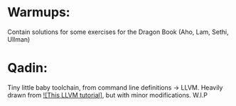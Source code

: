 # Warmups: 
Contain solutions for some exercises for the Dragon Book (Aho, Lam, Sethi, Ullman)

# Qadin:
Tiny little baby toolchain, from command line definitions -> LLVM. Heavily drawn from [![This LLVM tutorial]](https://llvm.org/docs/tutorial/index.html), but with minor modifications. W.I.P